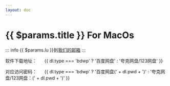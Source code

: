 ```yaml
---
layout: doc
---
```


<script setup>
import { useData } from 'vitepress'
import { onMounted } from 'vue'

const { params } = useData()

onMounted(() => {
    document.title = params.value.title + ' For MacOs'
})

</script>

<h1>{{ $params.title }} For MacOs</h1>

::: info
{{ $params.lu }}到[我们的邮箱](mailto:jarvis@20999999@gmail.com)
:::

软件下载地址：
<a v-for="dl in $params.download" :href="dl.url" style="margin-left: 20px;" target="_blank">
    {{ dl.type === 'bdwp' ? '百度网盘' : '夸克网盘/123网盘' }}
</a>

对应访问密码：
<span v-for="dl in $params.download" style="margin-left: 20px;">
    {{ dl.type === 'bdwp' ? '百度网盘(' + dl.pwd + ')' : '夸克网盘/123网盘：(' + dl.pwd + ')' }}
</span>

<!-- @content -->
